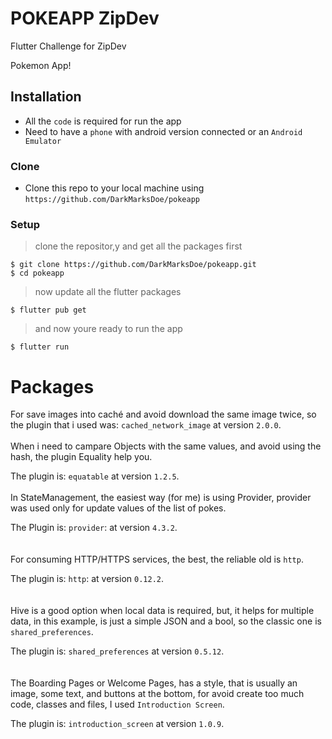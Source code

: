 # POKEAPP ZipDev

Flutter Challenge for ZipDev

Pokemon App!


## Installation

- All the `code` is required for run the app
- Need to have a `phone` with android version  connected or an `Android Emulator`

### Clone

- Clone this repo to your local machine using `https://github.com/DarkMarksDoe/pokeapp`

### Setup

> clone the repositor,y and get all the packages first

```shell
$ git clone https://github.com/DarkMarksDoe/pokeapp.git
$ cd pokeapp
```

> now update all the flutter packages
```shell
$ flutter pub get
```
> and now youre ready to run the app
```shell
$ flutter run
```

# Packages
For save images into caché and avoid download the same image twice, so the plugin that i used was: 
`cached_network_image` at version `2.0.0`.
<br><br>
When i need to campare Objects with the same values, and avoid using the hash, the plugin Equality help you. 

The plugin is:
`equatable` at version `1.2.5`.
<br><br>
In StateManagement, the easiest way (for me) is using Provider, provider was used only for update values of the list of pokes.

The Plugin is:
`provider`: at version `4.3.2`.
<br><br><br>
For consuming HTTP/HTTPS services, the best, the reliable old is `http`. 

The plugin is:
 `http`: at version `0.12.2`.
<br><br><br>
Hive is a good option when local data is required, but, it helps for multiple data, in this example, is just a simple JSON and a bool, so the classic one is `shared_preferences`.

The plugin is: `shared_preferences` at version `0.5.12`.
<br><br><br>
The Boarding Pages or Welcome Pages, has a style, that is usually an image, some text, and buttons at the bottom, for avoid create too much code, classes and files, I used `Introduction Screen`.

The plugin is: `introduction_screen` at version `1.0.9`.